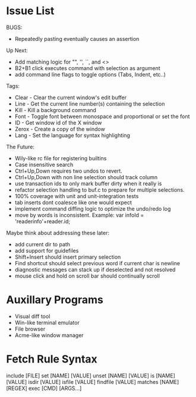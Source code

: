# Issue List

BUGS:

* Repeatedly pasting eventually causes an assertion

Up Next:

* Add matching logic for "", '', ``, and <>
* B2+B1 click executes command with selection as argument
* add command line flags to toggle options (Tabs, Indent, etc..)

Tags:

* Clear - Clear the current window's edit buffer
* Line - Get the current line number(s) containing the selection
* Kill - Kill a background command
* Font - Toggle font between monospace and proportional or set the font
* ID - Get window id of the X window
* Zerox - Create a copy of the window
* Lang - Set the language for syntax highlighting

The Future:

* Wily-like rc file for registering builtins
* Case insensitive search
* Ctrl+Up,Down requires two undos to revert.
* Ctrl+Up,Down with non line selection should track column
* use transaction ids to only mark buffer dirty when it really is
* refactor selection handling to buf.c to prepare for multiple selections.
* 100% coverage with unit and unit-integration tests
* tab inserts dont coalesce like one would expect
* implement command diffing logic to optimize the undo/redo log
* move by words is inconsistent. Example:
    var infoId = 'readerinfo'+reader.id;

Maybe think about addressing these later:

* add current dir to path
* add support for guidefiles
* Shift+Insert should insert primary selection
* Find shortcut should select previous word if current char is newline
* diagnostic messages can stack up if deselected and not resolved
* mouse click and hold on scroll bar should continually scroll

# Auxillary Programs

* Visual diff tool
* Win-like terminal emulator
* File browser
* Acme-like window manager

# Fetch Rule Syntax

include [FILE]
set [NAME] [VALUE]
unset [NAME] [VALUE]
is [NAME] [VALUE]
isdir [VALUE]
isfile [VALUE]
findfile [VALUE]
matches [NAME] [REGEX]
exec [CMD] [ARGS...]

